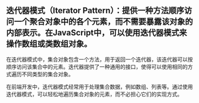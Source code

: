 ## 迭代器模式（Iterator Pattern）：提供一种方法顺序访问一个聚合对象中的各个元素，而不需要暴露该对象的内部表示。在JavaScript中，可以使用迭代器模式来操作数组或类数组对象。
<!-- 前端中用的较多（es6 中的 for-of） -->
在迭代器模式中，集合对象包含一个方法，用于返回一个迭代器，该迭代器可以按顺序访问该集合中的元素。迭代器提供了一种通用的接口，使得可以使用相同的方式遍历不同类型的集合对象。

在前端开发中，迭代器模式经常用于处理集合数据，例如数组、列表等。通过使用迭代器模式，可以轻松地遍历集合对象的元素，而不必担心它们的实现方式。